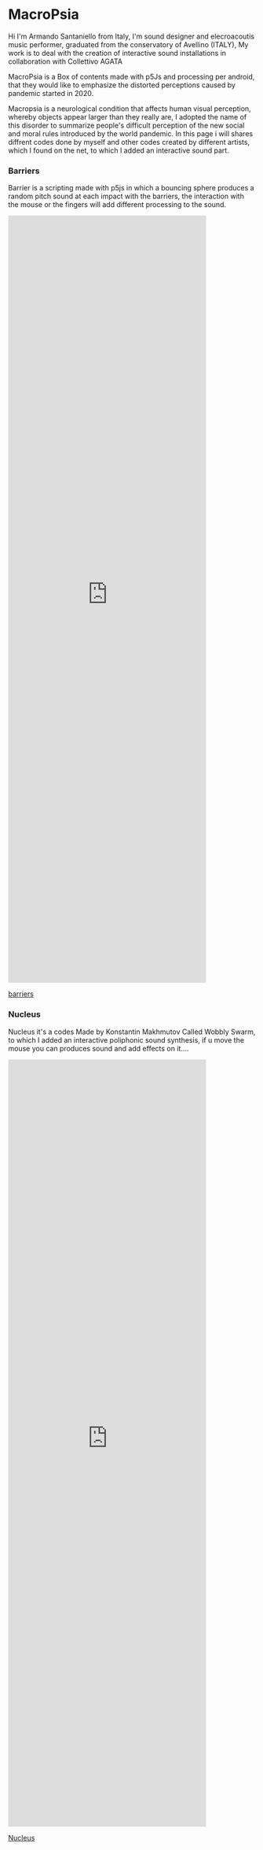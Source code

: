 # MacroPsia

Hi I'm Armando Santaniello from Italy,
I'm sound designer and elecroacoutis music performer, graduated from the conservatory of Avellino (ITALY), My work is to deal with the creation of interactive sound installations in collaboration with  Collettivo AGATA

MacroPsia is a Box of contents made with p5Js and  processing per android, that they would like to emphasize the distorted perceptions caused by  pandemic started in 2020.
   
Macropsia is a neurological condition that affects human visual perception, whereby objects appear larger than they really are,
I adopted the name of this disorder to summarize people's difficult perception of the new social and moral rules introduced by the world pandemic.
In this page i will shares diffrent codes done by myself and other codes created by different artists, which I found on the net, to which I added an   interactive sound part.

### Barriers 
Barrier is a scripting made with p5js in which a bouncing sphere produces a random pitch sound at each impact with the barriers, the interaction with the mouse or the fingers will add different processing to the sound.


<iframe src=" https://preview.p5js.org/Armandos/present/m-T5PyoyO" style = "height: 40%; width: 80%; border: none;"></iframe>
  
 
[barriers](https://armasant.github.io/MY_box/barriers)   
   
   
### Nucleus  
Nucleus it's a codes Made by Konstantin Makhmutov Called Wobbly Swarm, to which I added an interactive poliphonic sound synthesis, if u move the mouse you can produces sound and add effects on it.... 
  
<iframe src= "https://preview.p5js.org/Armandos/embed/m-T5PyoyO" style = "height: 40%; width: 80%; border: none;"></iframe>
  
 
 
 [Nucleus](https://armasant.github.io/MY_box/nucleus)

   


